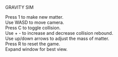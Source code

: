 GRAVITY SIM    

Press 1 to make new matter.  
Use WASD to move camera.  
Press C to toggle collision.  
Use + - to increase and decrease collision rebound.  
Use up/down arrows to adjust the mass of matter.  
Press R to reset the game.  
Expand window for best view.  





